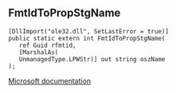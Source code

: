 ## FmtIdToPropStgName

```
[DllImport("ole32.dll", SetLastError = true)]
public static extern int FmtIdToPropStgName(
   ref Guid rfmtid,
   [MarshalAs(
   UnmanagedType.LPWStr)] out string oszName
);
```

[Microsoft documentation](https://docs.microsoft.com/en-us/windows/win32/api/propidlbase/nf-propidlbase-fmtidtopropstgname)
